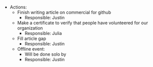 
* Actions:
    * Finish writing article on commercial for github
        * Responsible: Justin
    * Make a certificate to verify that people have volunteered for our organization
        * Responsible: Julia
    * Fill article gap
        * Responsible: Justin
    * Offline event:
        * Will be done solo by 
        * Responsible: Justin